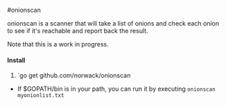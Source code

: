 #onionscan

onionscan is a scanner that will take a list of onions and check each onion to see if it's reachable and report back the result.

Note that this is a work in progress.

#### Install

1. `go get github.com/norwack/onionscan
  + If $GOPATH/bin is in your path, you can run it by executing `onionscan myonionlist.txt`
